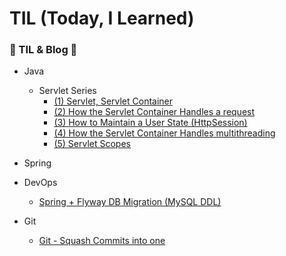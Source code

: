 #  TIL (Today, I Learned)

### 🐢 TIL & Blog 🐢

- Java

    - Servlet  Series
        - [ (1) Servlet, Servlet Container](https://medium.com/taekwon-v/servlet-series-1-servlet-servlet-container-38e039d7fc3c)
        - [ (2) How the Servlet Container Handles a request](https://medium.com/taekwon-v/how-the-servlet-container-handles-a-request-5d1f49e95a92)
        - [ (3) How to Maintain a User State (HttpSession)](https://medium.com/taekwon-v/servlet-series-3-how-the-servlet-container-handles-multithreading-6e96391902e0)
        - [ (4) How the Servlet Container Handles multithreading](https://medium.com/taekwon-v/servlet-series-4-how-to-maintain-a-user-state-httpsession-e4d95799617b)
        - [ (5) Servlet Scopes](https://medium.com/taekwon-v/servlet-series-5-servlet-scopes-f68f0c44ed38)

- Spring 


- DevOps 

    - [Spring + Flyway DB Migration (MySQL DDL) ](https://medium.com/taekwon-v/spring-boot-flyway-db-migration-mysql-ddl-4e649bda7f45)


- Git

    - [Git  - Squash Commits into one](https://medium.com/taekwon-v/git-squash-commits-into-one-f9830a49fe5b)


